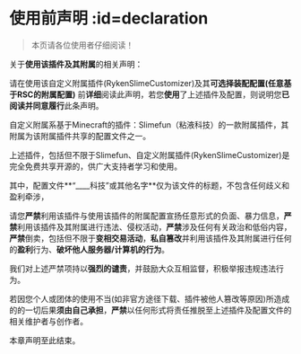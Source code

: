 # 使用前声明 :id=declaration

>本页请各位使用者仔细阅读！

关于**使用该插件及其附属**的相关声明：  

请在使用该自定义附属插件(RykenSlimeCustomizer)及其**可选择装配配置(任意基于RSC的附属配置)** 前**详细**阅读此声明，若您**使用**了上述插件及配置，则说明您**已阅读并同意履行**此条声明。  

自定义附属系基于Minecraft的插件：Slimefun（粘液科技）的一款附属插件，其附属为该附属插件共享的配置文件之一。  

上述插件，包括但不限于Slimefun、自定义附属插件(RykenSlimeCustomizer)是完全免费共享开源的，供广大支持者学习和使用。  

其中，配置文件**“____科技”或其他名字**仅为该文件的标题，不包含任何歧义和盈利牵涉，  

请您**严禁**利用该插件与使用该插件的附属配置宣扬任意形式的负面、暴力信息，**严禁**利用该插件及其附属进行违法、侵权活动，**严禁**涉及任何有关政治和低俗内容，**严禁**倒卖，包括但不限于**变相交易活动**，**私自篡改**并利用该插件及其附属进行任何的**盈利**行为、**破坏他人服务器/计算机的行为**。  

我们对上述严禁项持以**强烈的谴责**，并鼓励大众互相监督，积极举报违规违法行为。  

若因您个人或团体的使用不当(如非官方途径下载、插件被他人篡改等原因)所造成的的一切后果**须由自己承担**，**严禁**以任何形式将责任推脱至上述插件及配置文件的相关维护者与创作者。  

本章声明至此结束。  
